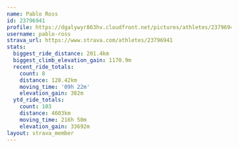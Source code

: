 ```yaml
---
name: Pablo Ross
id: 23796941
profile: https://dgalywyr863hv.cloudfront.net/pictures/athletes/23796941/14615399/1/large.jpg
username: pablo-ross
strava_url: https://www.strava.com/athletes/23796941
stats:
  biggest_ride_distance: 201.4km
  biggest_climb_elevation_gain: 1170.9m
  recent_ride_totals:
    count: 8
    distance: 128.42km
    moving_time: '09h 22m'
    elevation_gain: 382m
  ytd_ride_totals:
    count: 103
    distance: 4603km
    moving_time: 216h 50m
    elevation_gain: 33692m
layout: strava_member
--- 
```

